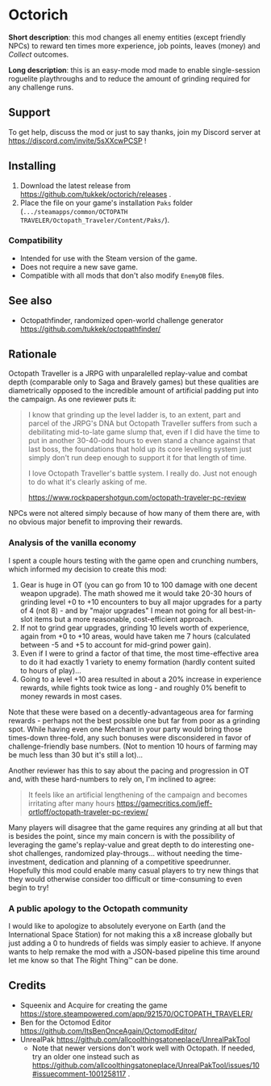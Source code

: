 # Octorich

**Short description**: this mod changes all enemy entities (except friendly NPCs) to reward ten times more experience, job points, leaves (money) and *Collect* outcomes.

**Long description**: this is an easy-mode mod made to enable single-session roguelite playthroughs and to reduce the amount of grinding required for any challenge runs.

## Support

To get help, discuss the mod or just to say thanks, join my Discord server at https://discord.com/invite/5sXXcwPCSP !

## Installing

1. Download the latest release from https://github.com/tukkek/octorich/releases .
2. Place the file on your game's installation `Paks` folder (`.../steamapps/common/OCTOPATH TRAVELER/Octopath_Traveler/Content/Paks/`).

### Compatibility

* Intended for use with the Steam version of the game.
* Does not require a new save game.
* Compatible with all mods that don't also modify `EnemyDB` files.

## See also

* Octopathfinder, randomized open-world challenge generator https://github.com/tukkek/octopathfinder/

## Rationale

Octopath Traveller is a JRPG with unparalelled replay-value and combat depth (comparable only to Saga and Bravely games) but these qualities are diametrically opposed to the incredible amount of artificial padding put into the campaign. As one reviewer puts it:

> I know that grinding up the level ladder is, to an extent, part and parcel of the JRPG's DNA but Octopath Traveller suffers from such a debilitating mid-to-late game slump that, even if I did have the time to put in another 30-40-odd hours to even stand a chance against that last boss, the foundations that hold up its core levelling system just simply don't run deep enough to support it for that length of time.
> 
>  I love Octopath Traveller's battle system. I really do. Just not enough to do what it's clearly asking of me.
>  
>  https://www.rockpapershotgun.com/octopath-traveler-pc-review

NPCs were not altered simply because of how many of them there are, with no obvious major benefit to improving their rewards.

### Analysis of the vanilla economy

I spent a couple hours testing with the game open and crunching numbers, which informed my decision to create this mod: 

1. Gear is huge in OT (you can go from 10 to 100 damage with one decent weapon upgrade). The math showed me it would take 20-30 hours of grinding level +0 to +10 encounters to buy all major upgrades for a party of 4 (not 8) - and by "major upgrades" I mean not going for all best-in-slot items but a more reasonable, cost-efficient approach.
2. If not to grind gear upgrades, grinding 10 levels worth of experience, again from +0 to +10 areas, would have taken me 7 hours (calculated between -5 and +5 to account for mid-grind power gain).
3. Even if I were to grind a factor of that time, the most time-effective area to do it had exactly 1 variety to enemy formation (hardly content suited to hours of play)...
4. Going to a level +10 area resulted in about a 20% increase in experience rewards, while fights took twice as long - and roughly 0% benefit to money rewards in most cases.

Note that these were based on a decently-advantageous area for farming rewards - perhaps not the best possible one but far from poor as a grinding spot. While having even one Merchant in your party would bring those times-down three-fold, any such bonuses were disconsidered in favor of challenge-friendly base numbers. (Not to mention 10 hours of farming may be much less than 30 but it's still a lot)...

Another reviewer has this to say about the pacing and progression in OT and, with these hard-numbers to rely on, I'm inclined to agree:

> It feels like an artificial lengthening of the campaign and becomes irritating after many hours https://gamecritics.com/jeff-ortloff/octopath-traveler-pc-review/

Many players will disagree that the game requires any grinding at all but that is besides the point, since my main concern is with the possibility of leveraging the game's replay-value and great depth to do interesting one-shot challenges, randomized play-througs... without needing the time-investment, dedication and planning of a competitive speedrunner. Hopefully this mod could enable many casual players to try new things that they would otherwise consider too difficult or time-consuming to even begin to try!

### A public apology to the Octopath community

I would like to apologize to absolutely everyone on Earth (and the International Space Station) for not making this a x8 increase globally but just adding a 0 to hundreds of fields was simply easier to achieve. If anyone wants to help remake the mod with a JSON-based pipeline this time around let me know so that The Right Thing™ can be done.

## Credits

* Squeenix and Acquire for creating the game https://store.steampowered.com/app/921570/OCTOPATH_TRAVELER/
* Ben for the Octomod Editor https://github.com/ItsBenOnceAgain/OctomodEditor/
* UnrealPak https://github.com/allcoolthingsatoneplace/UnrealPakTool
  * Note that newer versions don't work well with Octopath. If needed, try an older one instead such as https://github.com/allcoolthingsatoneplace/UnrealPakTool/issues/10#issuecomment-1001258117 .

